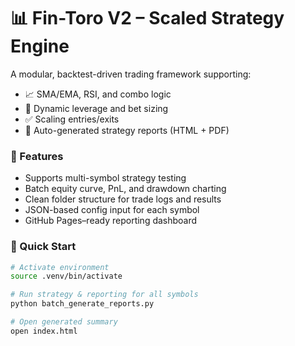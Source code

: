 # 📊 Fin-Toro V2 – Scaled Strategy Engine

A modular, backtest-driven trading framework supporting:
- 📈 SMA/EMA, RSI, and combo logic
- 🔁 Dynamic leverage and bet sizing
- ✅ Scaling entries/exits
- 📄 Auto-generated strategy reports (HTML + PDF)

### 🧪 Features

- Supports multi-symbol strategy testing
- Batch equity curve, PnL, and drawdown charting
- Clean folder structure for trade logs and results
- JSON-based config input for each symbol
- GitHub Pages–ready reporting dashboard

### 🚀 Quick Start

```bash
# Activate environment
source .venv/bin/activate

# Run strategy & reporting for all symbols
python batch_generate_reports.py

# Open generated summary
open index.html
